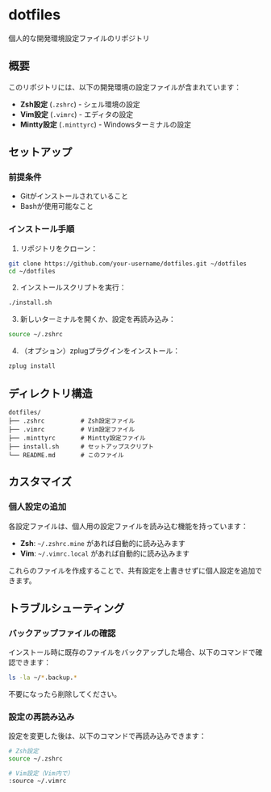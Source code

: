 # dotfiles

個人的な開発環境設定ファイルのリポジトリ

## 概要

このリポジトリには、以下の開発環境の設定ファイルが含まれています：

- **Zsh設定** (`.zshrc`) - シェル環境の設定
- **Vim設定** (`.vimrc`) - エディタの設定
- **Mintty設定** (`.minttyrc`) - Windowsターミナルの設定

## セットアップ

### 前提条件

- Gitがインストールされていること
- Bashが使用可能なこと

### インストール手順

1. リポジトリをクローン：
```bash
git clone https://github.com/your-username/dotfiles.git ~/dotfiles
cd ~/dotfiles
```

2. インストールスクリプトを実行：
```bash
./install.sh
```

3. 新しいターミナルを開くか、設定を再読み込み：
```bash
source ~/.zshrc
```

4. （オプション）zplugプラグインをインストール：
```bash
zplug install
```

## ディレクトリ構造

```
dotfiles/
├── .zshrc          # Zsh設定ファイル
├── .vimrc          # Vim設定ファイル
├── .minttyrc       # Mintty設定ファイル
├── install.sh      # セットアップスクリプト
└── README.md       # このファイル
```

## カスタマイズ

### 個人設定の追加

各設定ファイルは、個人用の設定ファイルを読み込む機能を持っています：

- **Zsh**: `~/.zshrc.mine` があれば自動的に読み込みます
- **Vim**: `~/.vimrc.local` があれば自動的に読み込みます

これらのファイルを作成することで、共有設定を上書きせずに個人設定を追加できます。

## トラブルシューティング

### バックアップファイルの確認

インストール時に既存のファイルをバックアップした場合、以下のコマンドで確認できます：

```bash
ls -la ~/*.backup.*
```

不要になったら削除してください。

### 設定の再読み込み

設定を変更した後は、以下のコマンドで再読み込みできます：

```bash
# Zsh設定
source ~/.zshrc

# Vim設定（Vim内で）
:source ~/.vimrc
```

